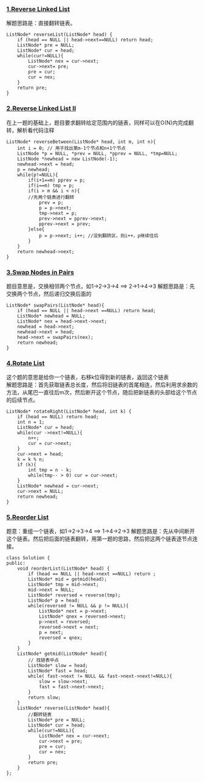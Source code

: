 ### [1.Reverse Linked List](https://leetcode.com/problems/reverse-linked-list/)  
解题思路是：直接翻转链表。

```
ListNode* reverseList(ListNode* head) {
    if (head == NULL || head->next==NULL) return head;
    ListNode* pre = NULL;
    ListNode* cur = head;
    while(cur!=NULL){
        ListNode* nex = cur->next;
        cur->next= pre;
        pre = cur;
        cur = nex;
    }
    return pre;
}
```

### [2.Reverse Linked List II](https://leetcode.com/problems/reverse-linked-list-ii/)  
在上一题的基础上，题目要求翻转给定范围内的链表，同样可以在O(N)内完成翻转，解析看代码注释

```
ListNode* reverseBetween(ListNode* head, int m, int n){
	int i = 0; // 用于找出第m-1个节点和n+1个节点
	ListNode *p = NULL, *prev = NULL, *pprev = NULL, *tmp=NULL;
	ListNode *newhead = new ListNode(-1);
	newhead->next = head;
	p = newhead;
	while(p!=NULL){
		if(i+1==m) pprev = p;
		if(i==m) tmp = p;
		if(i > m && i < n){
		//先两个链表进行翻转
			prev = p;
			p = p->next;
			tmp->next = p;
			prev->next = pprev->next;
			pprev->next = prev;
		}else{
			p = p->next; i++; //没到翻转区，则i++，p继续往后
		}
	}
	return newhead->next;
}
```

### [3.Swap Nodes in Pairs](https://leetcode.com/problems/swap-nodes-in-pairs/)
题目意思是，交换相邻两个节点，如1->2->3->4 ==> 2->1->4->3
解题思路是：先交换两个节点，然后递归交换后面的

```
ListNode* swapPairs(ListNode* head){
	if (head == NULL || head->next ==NULL) return head;
	ListNode* newhead = NULL;
	ListNode* nex = head->next->next;
	newhead = head->next;
	newhead->next = head;
	head->next = swapPairs(nex);
	return newhead;
}
```
### [4.Rotate List](https://leetcode.com/problems/rotate-list/)
这个题的意思是给你一个链表，右移k位得到新的链表，返回这个链表  
解题思路是：首先获取链表总长度，然后将旧链表的首尾相连，然后利用求余数的方法，从尾巴一直往后m次，然后断开这个节点，随后把新链表的头部给这个节点的后续节点。

```
ListNode* rotateRight(ListNode* head, int k) {
    if (head == NULL) return head;
    int n = 1;
    ListNode* cur = head;
    while(cur ->next!=NULL){
        n++;
        cur = cur->next;
    }
    cur->next = head;
    k = k % n;
    if (k){
        int tmp = n - k;
        while(tmp-- > 0) cur = cur->next;
    }
    ListNode* newhead = cur->next;
    cur->next = NULL;
    return newhead;
}
```
### [5.Reorder List](https://leetcode.com/problems/reorder-list/)
题意：重组一个链表，如1->2->3->4  ==> 1->4->2->3
解题思路是：先从中间断开这个链表。然后把后面的链表翻转，用第一题的思路，然后把这两个链表逐节点连接。

```
class Solution {
public:
    void reorderList(ListNode* head) {
        if (head == NULL || head->next ==NULL) return ;
        ListNode* mid = getmid(head);
        ListNode* tmp = mid->next;
        mid->next = NULL;
        ListNode* reversed = reverse(tmp);
        ListNode* p = head;
        while(reversed != NULL && p != NULL){
            ListNode* next = p->next;
            ListNode* qnex = reversed->next;
            p->next = reversed;
            reversed->next = next;
            p = next;
            reversed = qnex;
        }        
    }
    ListNode* getmid(ListNode* head){
    	// 找链表中点
        ListNode* slow = head;
        ListNode* fast = head;
        while( fast->next != NULL && fast->next->next!=NULL){
            slow = slow->next;
            fast = fast->next->next;
        }
        return slow;
    }
    ListNode* reverse(ListNode* head){
    	//翻转链表
        ListNode* pre = NULL;
        ListNode* cur = head;
        while(cur!=NULL){
            ListNode* nex = cur->next;
            cur->next = pre;
            pre = cur;
            cur = nex;
        }
        return pre;
    }
};
```
